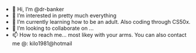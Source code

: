 - 👋 Hi, I’m @dr-banker
- 👀 I’m interested in pretty much everything
- 🌱 I’m currently learning how to be an adult. Also coding through CS50x.
- 💞️ I’m looking to collaborate on ...
- 📫 How to reach me... most likey with your arms. You can also contact me @: kilo1981@hotmail

<!---
dr-banker/dr-banker is a ✨ special ✨ repository because its `README.md` (this file) appears on your GitHub profile.
You can click the Preview link to take a look at your changes.
--->

